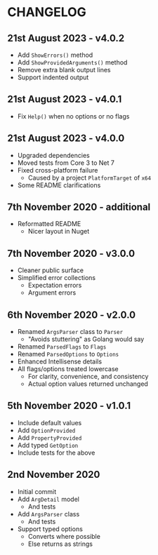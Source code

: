 # CHANGELOG

## 21st August 2023 - v4.0.2

- Add `ShowErrors()` method
- Add `ShowProvidedArguments()` method
- Remove extra blank output lines
- Support indented output

## 21st August 2023 - v4.0.1

- Fix `Help()` when no options or no flags

## 21st August 2023 - v4.0.0

- Upgraded dependencies
- Moved tests from Core 3 to Net 7
- Fixed cross-platform failure
	- Caused by a project `PlatformTarget` of `x64`
- Some README clarifications

## 7th November 2020 - additional

- Reformatted README
	- Nicer layout in Nuget

## 7th November 2020 - v3.0.0

- Cleaner public surface
- Simplified error collections
	- Expectation errors
	- Argument errors

## 6th November 2020 - v2.0.0

- Renamed `ArgsParser` class to `Parser`
	- "Avoids stuttering" as Golang would say
- Renamed `ParsedFlags` to `Flags`
- Renamed `ParsedOptions` to `Options`
- Enhanced Intellisense details
- All flags/options treated lowercase
	- For clarity, convenience, and consistency
	- Actual option values returned unchanged

## 5th November 2020 - v1.0.1

- Include default values
- Add `OptionProvided`
- Add `PropertyProvided`
- Add typed `GetOption`
- Include tests for the above

## 2nd November 2020

- Initial commit
- Add `ArgDetail` model
	- And tests
- Add `ArgsParser` class
	- And tests
- Support typed options
	- Converts where possible
	- Else returns as strings

